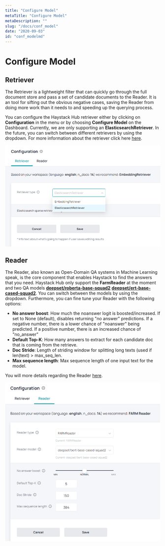 ```yaml
---
title: "Configure Model"
metaTitle: "Configure Model"
metaDescription: ""
slug: "/docs/conf_model"
date: "2020-09-03"
id: "conf_modelmd"
---
```


# Configure Model

## Retriever

The Retriever is a lightweight filter that can quickly go through the full document store and pass a set of candidate documents to the Reader. It is an tool for sifting out the obvious negative cases, saving the Reader from doing more work than it needs to and speeding up the querying process.

You can configure the Haystack Hub retriever either by clicking on **Configuration** in the menu or by choosing **Configure Model** on the Dashboard. Currently, we are only supporting an **ElasticsearchRetriever**. In the future, you can switch between different retrievers by using the dropdown. For more information about the retriever click here [here](/docs/latest/retrievermd#BM25-Recommended).

![image](../img/HaystackHub_confretriever_1.png)

## Reader

The Reader, also known as Open-Domain QA systems in Machine Learning speak, is the core component that enables Haystack to find the answers that you need. Haystack Hub only support the **FarmReader** at the moment and two QA models [**deepset/roberta-base-squad2**](https://huggingface.co/deepset/roberta-base-squad2) [**deepset/ert-base-cased-squad2**](https://huggingface.co/deepset/bert-base-cased-squad2). You can switch between the models by using the dropdown. Furthermore, you can fine tune your Reader with the following options:

* **No answer boost**: How much the noanswer logit is boosted/increased. If set to None (default), disables returning "no answer" predictions. If a negative number, there is a lower chance of "noanswer" being predicted. If a positive number, there is an increased chance of "no_answer"
* **Default Top-K**: How many answers to extract for each candidate doc that is coming from the retrieve.
* **Doc Stride**: Length of striding window for splitting long texts (used if len(text) > max_seq_len.
* **Max sequence length**: Max sequence length of one input text for the model.

You will more details regarding the Reader [here](/docs/latest/readermd).

![image](../img/HaystackHub_confreader_1.png)

